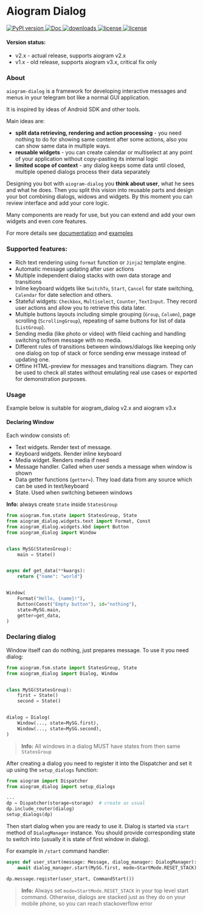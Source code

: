 # Aiogram Dialog

[
![PyPI version](https://badge.fury.io/py/aiogram-dialog.svg)
](https://badge.fury.io/py/aiogram-dialog)
[
![Doc](https://readthedocs.org/projects/aiogram-dialog/badge/?version=latest&style=flat)
](https://aiogram-dialog.readthedocs.io)
[
![downloads](https://img.shields.io/pypi/dm/aiogram_dialog.svg)
](https://pypistats.org/packages/aiogram_dialog)
[
![license](https://img.shields.io/github/license/Tishka17/aiogram_dialog.svg)
](https://github.com/Tishka17/aiogram_dialog/blob/master/LICENSE)
[
![license](https://img.shields.io/badge/💬-Telegram-blue)
](https://t.me/aiogram_dialog)

#### Version status:
* v2.x - actual release, supports aiogram v2.x
* v1.x - old release, supports aiogram v3.x, critical fix only

### About 
`aiogram-dialog` is a framework for developing interactive messages and menus in your telegram bot like a normal GUI application.  
 
It is inspired by ideas of Android SDK and other tools.

Main ideas are:
* **split data retrieving, rendering and action processing** - you need nothing to do for showing same content after some actions, also you can show same data in multiple ways. 
* **reusable widgets**  - you can create calendar or multiselect at any point of your application without copy-pasting its internal logic  
* **limited scope of context** - any dialog keeps some data until closed, multiple opened dialogs process their data separately

Designing you bot with `aiogram-dialog` you **think about user**, what he sees and what he does. Then you split this vision into reusable parts and design your bot combining dialogs, widows and widgets. By this moment you can review interface and add your core logic. 

Many components are ready for use, but you can extend and add your own widgets and even core features. 

For more details see [documentation](https://aiogram-dialog.readthedocs.io) and [examples](example)

### Supported features:
* Rich text rendering using `format` function or `Jinja2` template engine. 
* Automatic message updating after user actions
* Multiple independent dialog stacks with own data storage and transitions
* Inline keyboard widgets like `SwitchTo`, `Start`, `Cancel` for state switching, `Calendar` for date selection and others. 
* Stateful widgets: `Checkbox`, `Multiselect`, `Counter`, `TextInput`. They record user actions and allow you to retrieve this data later. 
* Multiple buttons layouts including simple grouping (`Group`, `Column`), page scrolling (`ScrollingGroup`), repeating of same buttons for list of data (`ListGroup`). 
* Sending media (like photo or video) with fileid caching and handling switching to/from message with no media. 
* Different rules of transitions between windows/dialogs like keeping only one dialog on top of stack or force sending enw message instead of updating one. 
* Offline HTML-preview for messages and transitions diagram. They can be used to check all states without emulating real use cases or exported for demonstration purposes. 


### Usage

Example below is suitable for aiogram_dialog v2.x and aiogram v3.x

#### Declaring Window

Each window consists of:

* Text widgets. Render text of message.
* Keyboard widgets. Render inline keyboard
* Media widget. Renders media if need
* Message handler. Called when user sends a message when window is shown
* Data getter functions (`getter=`). They load data from any source which can be used in text/keyboard
* State. Used when switching between windows

**Info:** always create `State` inside `StatesGroup`


```python
from aiogram.fsm.state import StatesGroup, State
from aiogram_dialog.widgets.text import Format, Const
from aiogram_dialog.widgets.kbd import Button
from aiogram_dialog import Window


class MySG(StatesGroup):
    main = State()


async def get_data(**kwargs):
    return {"name": "world"}


Window(
    Format("Hello, {name}!"),
    Button(Const("Empty button"), id="nothing"),
    state=MySG.main,
    getter=get_data,
)
```

### Declaring dialog

Window itself can do nothing, just prepares message. To use it you need dialog:

```python
from aiogram.fsm.state import StatesGroup, State
from aiogram_dialog import Dialog, Window


class MySG(StatesGroup):
    first = State()
    second = State()


dialog = Dialog(
    Window(..., state=MySG.first),
    Window(..., state=MySG.second),
)
```

> **Info:** All windows in a dialog MUST have states from then same `StatesGroup`

After creating a dialog you need to register it into the Dispatcher and set it up using the `setup_dialogs` function:

```python
from aiogram import Dispatcher
from aiogram_dialog import setup_dialogs

...
dp = Dispatcher(storage=storage)  # create as usual
dp.include_router(dialog)
setup_dialogs(dp)
```

Then start dialog when you are ready to use it. Dialog is started via `start` method of `DialogManager` instance. You
should provide corresponding state to switch into (usually it is state of first window in dialog).

For example in `/start` command handler:

```python
async def user_start(message: Message, dialog_manager: DialogManager):
    await dialog_manager.start(MySG.first, mode=StartMode.RESET_STACK)

dp.message.register(user_start, CommandStart())
```

> **Info:** Always set `mode=StartMode.RESET_STACK` in your top level start command. Otherwise, dialogs are stacked just as they do
on your mobile phone, so you can reach stackoverflow error